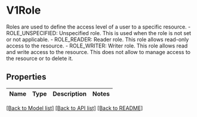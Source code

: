 # V1Role

Roles are used to define the access level of a user to a specific resource.   - ROLE_UNSPECIFIED: Unspecified role. This is used when the role is not set or not applicable.  - ROLE_READER: Reader role. This role allows read-only access to the resource.  - ROLE_WRITER: Writer role. This role allows read and write access to the resource. This does not allow to manage access to the resource or to delete it.

## Properties

Name | Type | Description | Notes
------------ | ------------- | ------------- | -------------

[[Back to Model list]](../README.md#documentation-for-models) [[Back to API list]](../README.md#documentation-for-api-endpoints) [[Back to README]](../README.md)


